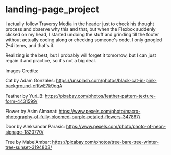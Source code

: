 # landing-page_project

I actually follow Traversy Media in the header just to check his thought process and observe why this and that, but when the Flexbox suddenly clicked on my head, I started undoing the stuff and grinding till the footer without actually coding along or checking someone's code. I only googled 2–4 items, and that's it.

Realizing is the best, but I probably will forget it tomorrow, but I can just regain it and practice, so it's not a big deal.

Images Credits:

Cat by Adam Gonzales: https://unsplash.com/photos/black-cat-in-pink-background-cfKwE7k9qqA

Feather by Yuri_B: https://pixabay.com/photos/feather-pattern-texture-form-4431599/

Flower by Asim Almanat: https://www.pexels.com/photo/macro-photography-of-fully-bloomed-purple-petaled-flowers-347867/

Door by Aleksandar Parasic: https://www.pexels.com/photo/photo-of-neon-signage-1820770/

Tree by MabelAmbar: https://pixabay.com/photos/tree-bare-tree-winter-tree-sunset-3194803/
